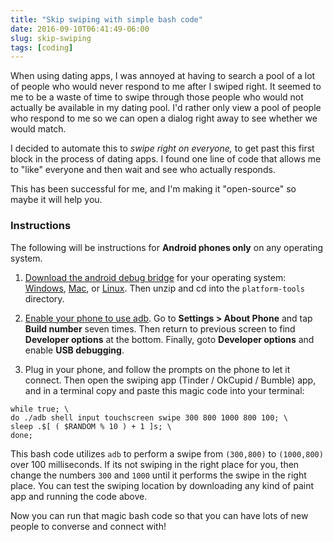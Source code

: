 ```yaml
---
title: "Skip swiping with simple bash code"
date: 2016-09-10T06:41:49-06:00
slug: skip-swiping
tags: [coding]
---
```


When using dating apps, I was annoyed at having to search a pool of a lot of people who would never respond to me after I swiped right. It seemed to me to be a waste of time to swipe through those people who would not actually be available in my dating pool. I'd rather only view a pool of people who respond to me so we can open a dialog right away to see whether we would match. 

I decided to automate this to *swipe right on everyone,* to get past this first block in the process of dating apps. I found one line of code that allows me to "like" everyone and then wait and see who actually responds. 

This has been successful for me, and I'm making it "open-source" so maybe it will help you.

### Instructions 

The following will be instructions for **Android phones only** on any operating system.

1. [Download the android debug bridge](https://developer.android.com/studio/releases/platform-tools.html) for your operating system: [Windows](https://dl.google.com/android/repository/platform-tools-latest-windows.zip), [Mac](https://dl.google.com/android/repository/platform-tools-latest-darwin.zip), or [Linux](https://dl.google.com/android/repository/platform-tools-latest-linux.zip). Then unzip and cd into the `platform-tools` directory.

2. [Enable your phone to use adb](https://developer.android.com/studio/command-line/adb.html#Enabling). Go to **Settings > About Phone** and tap **Build number** seven times. Then return to previous screen to find  **Developer options** at the bottom. Finally, goto **Developer options** and enable **USB debugging**. 

3. Plug in your phone, and follow the prompts on the phone to let it connect. Then open the swiping app (Tinder / OkCupid / Bumble) app, and in a terminal copy and paste this magic code into your terminal:

```
while true; \
do ./adb shell input touchscreen swipe 300 800 1000 800 100; \
sleep .$[ ( $RANDOM % 10 ) + 1 ]s; \
done;
```

This bash code utilizes `adb` to perform a swipe from `(300,800)` to `(1000,800)` over 100 milliseconds. If its not swiping in the right place for you, then change the numbers `300` and `1000` until it performs the swipe in the right place. You can test the swiping location by downloading any kind of paint app and running the code above.

Now you can run that magic bash code so that you can have lots of new people to converse and connect with!

